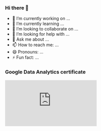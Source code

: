 ### Hi there 👋



- 🔭 I’m currently working on ...
- 🌱 I’m currently learning ...
- 👯 I’m looking to collaborate on ...
- 🤔 I’m looking for help with ...
- 💬 Ask me about ...
- 📫 How to reach me: ...
- 😄 Pronouns: ...
- ⚡ Fun fact: ...

### Google Data Analytics certificate

![Certificate](https://github.com/airidas23/airidas23/blob/main/Coursera%20KSTUEBV4TL2Y.pdf)
